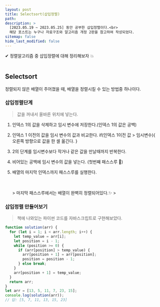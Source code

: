```yaml
---
layout: post
title: Selectsort(삽입정렬)
path:
description: >
  [2023.05.19 ~ 2023.05.25] 동안 공부한 삽입정렬이다.<br>
  해당 포스트는 누구나 자료구조와 알고리즘 개정 2판을 참고하여 작성되었다.
sitemap: false
hide_last_modified: false
---
```


✔ 정렬알고리즘 중 삽입정렬에 대해 정리해보자 💥
<br>
<br>

## Selectsort

정렬되지 않은 배열이 주어졌을 때, 배열을 정렬시킬 수 있는 방법중 하나이다.

### 삽입정렬단계

> 값을 꺼내서 올바른 위치에 넣는다.

1. 인덱스 1의 값을 삭제하고 임시 변수에 저장한다.(인덱스 1의 값은 공백)
2. 인덱스 1 이전의 값을 임시 변수의 값과 비교한다.
   if(인덱스 1이전 값 > 임시변수){
   오른쪽 방향으로 값을 한 셀 옮긴다.
   }
3. 2의 단계를 임시변수보다 작거나 같은 값을 만날때까지 반복한다.
4. 비어있는 공백에 임시 변수의 값을 넣는다. (첫번째 패스스루 🏈)
5. 배열의 마지막 인덱스까지 패스스루를 실행한다.

   <br/>
   <br/>
   > 마지막 패스스루에서는 배열이 완벽히 정렬되어있다.✨
   > <br/>

### 삽입정렬 만들어보기

> 책에 나와있는 파이썬 코드를 자바스크립트로 구현해보았다.

```js
function solution(arr) {
  for (let i = 1; i < arr.length; i++) {
    let temp_value = arr[i];
    let position = i - 1;
    while (position >= 0) {
      if (arr[position] > temp_value) {
        arr[position + 1] = arr[position];
        position = position - 1;
      } else break;
    }
    arr[position + 1] = temp_value;
  }
  return arr;
}
let arr = [13, 5, 11, 7, 23, 15];
console.log(solution(arr));
// 답: [5, 7, 11, 13, 15, 23]
```
